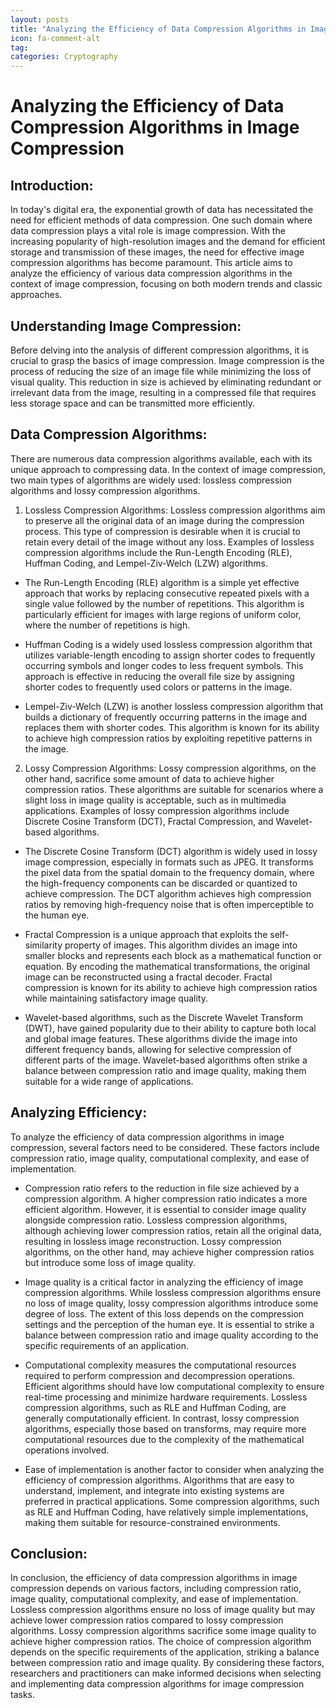 ```yaml
---
layout: posts
title: "Analyzing the Efficiency of Data Compression Algorithms in Image Compression"
icon: fa-comment-alt
tag:      
categories: Cryptography
---
```



# Analyzing the Efficiency of Data Compression Algorithms in Image Compression

## Introduction:
In today's digital era, the exponential growth of data has necessitated the need for efficient methods of data compression. One such domain where data compression plays a vital role is image compression. With the increasing popularity of high-resolution images and the demand for efficient storage and transmission of these images, the need for effective image compression algorithms has become paramount. This article aims to analyze the efficiency of various data compression algorithms in the context of image compression, focusing on both modern trends and classic approaches.

## Understanding Image Compression:
Before delving into the analysis of different compression algorithms, it is crucial to grasp the basics of image compression. Image compression is the process of reducing the size of an image file while minimizing the loss of visual quality. This reduction in size is achieved by eliminating redundant or irrelevant data from the image, resulting in a compressed file that requires less storage space and can be transmitted more efficiently.

## Data Compression Algorithms:
There are numerous data compression algorithms available, each with its unique approach to compressing data. In the context of image compression, two main types of algorithms are widely used: lossless compression algorithms and lossy compression algorithms.

1. Lossless Compression Algorithms:
Lossless compression algorithms aim to preserve all the original data of an image during the compression process. This type of compression is desirable when it is crucial to retain every detail of the image without any loss. Examples of lossless compression algorithms include the Run-Length Encoding (RLE), Huffman Coding, and Lempel-Ziv-Welch (LZW) algorithms.

- The Run-Length Encoding (RLE) algorithm is a simple yet effective approach that works by replacing consecutive repeated pixels with a single value followed by the number of repetitions. This algorithm is particularly efficient for images with large regions of uniform color, where the number of repetitions is high.

- Huffman Coding is a widely used lossless compression algorithm that utilizes variable-length encoding to assign shorter codes to frequently occurring symbols and longer codes to less frequent symbols. This approach is effective in reducing the overall file size by assigning shorter codes to frequently used colors or patterns in the image.

- Lempel-Ziv-Welch (LZW) is another lossless compression algorithm that builds a dictionary of frequently occurring patterns in the image and replaces them with shorter codes. This algorithm is known for its ability to achieve high compression ratios by exploiting repetitive patterns in the image.

2. Lossy Compression Algorithms:
Lossy compression algorithms, on the other hand, sacrifice some amount of data to achieve higher compression ratios. These algorithms are suitable for scenarios where a slight loss in image quality is acceptable, such as in multimedia applications. Examples of lossy compression algorithms include Discrete Cosine Transform (DCT), Fractal Compression, and Wavelet-based algorithms.

- The Discrete Cosine Transform (DCT) algorithm is widely used in lossy image compression, especially in formats such as JPEG. It transforms the pixel data from the spatial domain to the frequency domain, where the high-frequency components can be discarded or quantized to achieve compression. The DCT algorithm achieves high compression ratios by removing high-frequency noise that is often imperceptible to the human eye.

- Fractal Compression is a unique approach that exploits the self-similarity property of images. This algorithm divides an image into smaller blocks and represents each block as a mathematical function or equation. By encoding the mathematical transformations, the original image can be reconstructed using a fractal decoder. Fractal compression is known for its ability to achieve high compression ratios while maintaining satisfactory image quality.

- Wavelet-based algorithms, such as the Discrete Wavelet Transform (DWT), have gained popularity due to their ability to capture both local and global image features. These algorithms divide the image into different frequency bands, allowing for selective compression of different parts of the image. Wavelet-based algorithms often strike a balance between compression ratio and image quality, making them suitable for a wide range of applications.

## Analyzing Efficiency:
To analyze the efficiency of data compression algorithms in image compression, several factors need to be considered. These factors include compression ratio, image quality, computational complexity, and ease of implementation.

- Compression ratio refers to the reduction in file size achieved by a compression algorithm. A higher compression ratio indicates a more efficient algorithm. However, it is essential to consider image quality alongside compression ratio. Lossless compression algorithms, although achieving lower compression ratios, retain all the original data, resulting in lossless image reconstruction. Lossy compression algorithms, on the other hand, may achieve higher compression ratios but introduce some loss of image quality.

- Image quality is a critical factor in analyzing the efficiency of image compression algorithms. While lossless compression algorithms ensure no loss of image quality, lossy compression algorithms introduce some degree of loss. The extent of this loss depends on the compression settings and the perception of the human eye. It is essential to strike a balance between compression ratio and image quality according to the specific requirements of an application.

- Computational complexity measures the computational resources required to perform compression and decompression operations. Efficient algorithms should have low computational complexity to ensure real-time processing and minimize hardware requirements. Lossless compression algorithms, such as RLE and Huffman Coding, are generally computationally efficient. In contrast, lossy compression algorithms, especially those based on transforms, may require more computational resources due to the complexity of the mathematical operations involved.

- Ease of implementation is another factor to consider when analyzing the efficiency of compression algorithms. Algorithms that are easy to understand, implement, and integrate into existing systems are preferred in practical applications. Some compression algorithms, such as RLE and Huffman Coding, have relatively simple implementations, making them suitable for resource-constrained environments.

## Conclusion:
In conclusion, the efficiency of data compression algorithms in image compression depends on various factors, including compression ratio, image quality, computational complexity, and ease of implementation. Lossless compression algorithms ensure no loss of image quality but may achieve lower compression ratios compared to lossy compression algorithms. Lossy compression algorithms sacrifice some image quality to achieve higher compression ratios. The choice of compression algorithm depends on the specific requirements of the application, striking a balance between compression ratio and image quality. By considering these factors, researchers and practitioners can make informed decisions when selecting and implementing data compression algorithms for image compression tasks.